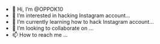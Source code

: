 - 👋 Hi, I’m @OPPOK10
- 👀 I’m interested in hacking Instagram account...
- 🌱 I’m currently learning how to hack Instagram account...
- 💞️ I’m looking to collaborate on ...
- 📫 How to reach me ...

<!---
OPPOK10/OPPOK10 is a ✨ special ✨ repository because its `README.md` (this file) appears on your GitHub profile.
You can click the Preview link to take a look at your changes.
--->
